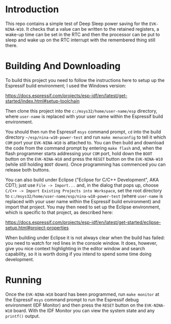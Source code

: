 # Introduction

This repo contains a simple test of Deep Sleep power saving for the `EVK-NINA-W10`.  It checks that a value can be written to the retained registers, a wake-up time can be set in the RTC and then the processor can be put to sleep and wake up on the RTC interrupt with the remembered thing still there.

# Building And Downloading

To build this project you need to follow the instructions here to setup up the Espressif build environment; I used the Windows version:

https://docs.espressif.com/projects/esp-idf/en/latest/get-started/index.html#setup-toolchain

Then clone this project into the `c:/msys32/home/user-name/esp` directory, where `user-name` is replaced with your user name within the Espressif build environment.

You should then run the Espressif `msys` command prompt, `cd` into the build directory `~/esp/nina-w10-power-test` and run `make menuconfig` to tell it which `COM` port your `EVK-NINA-W10` is attached to.  You can then build and download the code from the command prompt by entering `make flash` and, when the flash programmer starts addressing your `COM` port, hold down the `BOOT` button on the `EVK-NINA-W10` and press the `RESET` button on the  `EVK-NINA-W10` (while still holding `BOOT` down).  Once programming has commenced you can release both buttons.

You can also build under Eclipse ("Eclipse for C/C++ Development", AKA CDT); just use `File -> Import...` and, in the dialog that pops up, choose `C/C++ -> Import Existing Projects into Workspace`, set the root directory to `c:/msys32/home/user-name/esp/nina-w10-power-test` (where `user-name` is replaced with your user name within the Espressif build environment) and import that project.  You may then need to set up the Eclipse environment, which is specific to that project, as described here:

https://docs.espressif.com/projects/esp-idf/en/latest/get-started/eclipse-setup.html#project-properties

When building under Eclipse it is not always clear when the build has failed: you need to watch for red lines in the console window.  It does, however, give you nice context highlighting in the editor window and search capability, so it is worth doing if you intend to spend some time doing development.

# Running

Once the `EVK-NINA-W10` board has been programmed, run `make monitor` at the Espressif `msys` command prompt to run the Espressif debug environment (IDF Monitor) and then press the `RESET` button on the `EVK-NINA-W10` board.  With the IDF Monitor you can view the system state and any `printf()` output.